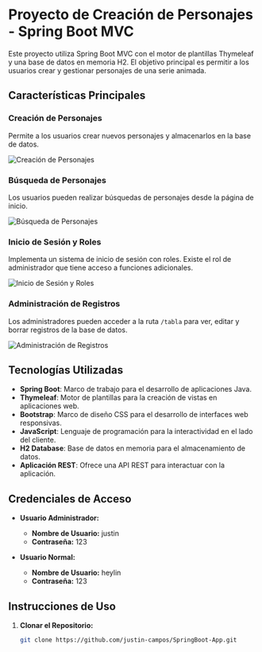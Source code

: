 # Proyecto de Creación de Personajes - Spring Boot MVC

Este proyecto utiliza Spring Boot MVC con el motor de plantillas Thymeleaf y una base de datos en memoria H2. El objetivo principal es permitir a los usuarios crear y gestionar personajes de una serie animada.

## Características Principales

### Creación de Personajes
Permite a los usuarios crear nuevos personajes y almacenarlos en la base de datos.

![Creación de Personajes](https://via.placeholder.com/600x400)

### Búsqueda de Personajes
Los usuarios pueden realizar búsquedas de personajes desde la página de inicio.

![Búsqueda de Personajes](https://via.placeholder.com/600x400)

### Inicio de Sesión y Roles
Implementa un sistema de inicio de sesión con roles. Existe el rol de administrador que tiene acceso a funciones adicionales.

![Inicio de Sesión y Roles](https://via.placeholder.com/600x400)

### Administración de Registros
Los administradores pueden acceder a la ruta `/tabla` para ver, editar y borrar registros de la base de datos.

![Administración de Registros](https://via.placeholder.com/600x400)

## Tecnologías Utilizadas

- **Spring Boot**: Marco de trabajo para el desarrollo de aplicaciones Java.
- **Thymeleaf**: Motor de plantillas para la creación de vistas en aplicaciones web.
- **Bootstrap**: Marco de diseño CSS para el desarrollo de interfaces web responsivas.
- **JavaScript**: Lenguaje de programación para la interactividad en el lado del cliente.
- **H2 Database**: Base de datos en memoria para el almacenamiento de datos.
- **Aplicación REST**: Ofrece una API REST para interactuar con la aplicación.

## Credenciales de Acceso

- **Usuario Administrador:**
    - **Nombre de Usuario:** justin
    - **Contraseña:** 123

- **Usuario Normal:**
    - **Nombre de Usuario:** heylin
    - **Contraseña:** 123

## Instrucciones de Uso

1. **Clonar el Repositorio:**
   ```bash
   git clone https://github.com/justin-campos/SpringBoot-App.git
